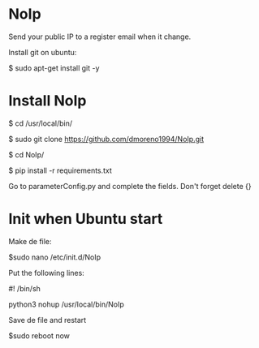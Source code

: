 # NoIp
Send your public IP to a register email when it change.

Install git on ubuntu:

$ sudo apt-get install git -y

# Install NoIp
$ cd /usr/local/bin/

$ sudo git clone https://github.com/dmoreno1994/NoIp.git

$ cd NoIp/

$ pip install -r requirements.txt

Go to parameterConfig.py and complete the fields. Don't forget delete {}

# Init when Ubuntu start
Make de file:

$sudo nano /etc/init.d/NoIp

Put the following lines:

#! /bin/sh

python3 nohup /usr/local/bin/NoIp

Save de file and restart

$sudo reboot now
